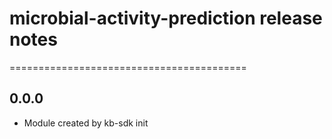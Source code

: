 # microbial-activity-prediction release notes
=========================================

0.0.0
-----
* Module created by kb-sdk init
